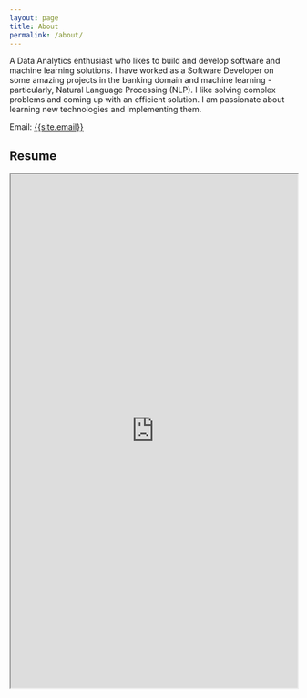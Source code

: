 ```yaml
---
layout: page
title: About
permalink: /about/
---
```

<p>
A Data Analytics enthusiast who likes to build and develop software and machine learning solutions. I have worked as a Software Developer on some amazing projects in the banking domain and machine learning - particularly, Natural Language Processing (NLP). I like solving complex problems and coming up with an efficient solution. I am passionate about learning new technologies and implementing them. 
</p>

Email: <a href="mailto:{{site.email}}?Subject=From Blog Site:">{{site.email}}</a>

## Resume
<iframe src="https://drive.google.com/file/d/1ol192k_6XBV0Z9vxoRdqr-lpjLxzep_W/view?usp=sharing" width="100%" height="900"></iframe>
